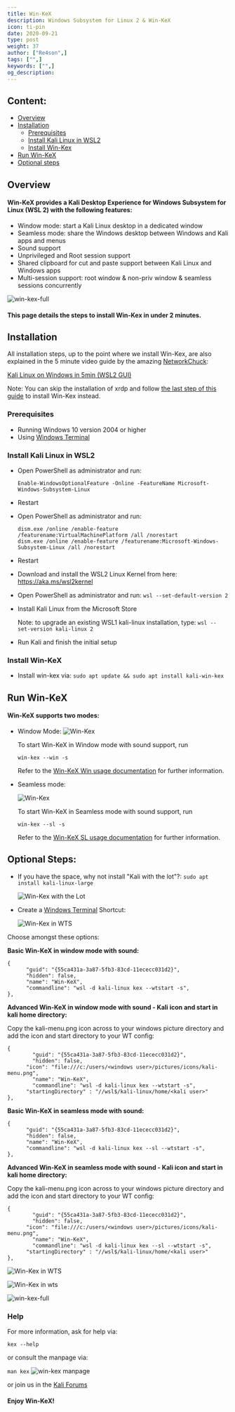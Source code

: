 ```yaml
---
title: Win-KeX
description: Windows Subsystem for Linux 2 & Win-KeX
icon: ti-pin
date: 2020-09-21
type: post
weight: 37
author: ["Re4son",]
tags: ["",]
keywords: ["",]
og_description:
---
```


## Content:

- [Overview](#overview)
- [Installation](#installation)
  - [Prerequisites](#prerequisites)
  - [Install Kali Linux in WSL2](#install-kali-linux-in-wsl2)
  - [Install Win-Kex](#install-win-kex)
- [Run Win-KeX](#run-win-kex)
- [Optional steps](#optional-steps)



## Overview

#### Win-KeX provides a Kali Desktop Experience for Windows Subsystem for Linux (WSL 2) with the following features:

- Window mode: start a Kali Linux desktop in a dedicated window
- Seamless mode: share the Windows desktop between Windows and Kali apps and menus
- Sound support
- Unprivileged and Root session support
- Shared clipboard for cut and paste support between Kali Linux and Windows apps
- Multi-session support: root window & non-priv window & seamless sessions concurrently

![win-kex-full](win-kex-sl.png)


#### This page details the steps to install Win-Kex in under 2 minutes.



## Installation

All installation steps, up to the point where we install Win-Kex, are also explained in the 5 minute video guide by the amazing [NetworkChuck](https:/twitter.com/NetWorkChuck):

[Kali Linux on Windows in 5min (WSL2 GUI)](https://www.youtube.com/watch?v=AfVH54edAHU)

Note: You can skip the installation of xrdp and follow [the last step of this guide](#install-win-kex) to install Win-Kex instead.


### Prerequisites

- Running Windows 10 version 2004 or higher
- Using [Windows Terminal](https://www.microsoft.com/en-us/p/windows-terminal/9n0dx20hk701)

### Install Kali Linux in WSL2

- Open PowerShell as administrator and run:

  ```
  Enable-WindowsOptionalFeature -Online -FeatureName Microsoft-Windows-Subsystem-Linux
  ```

- Restart

- Open PowerShell as administrator and run:

  ```
  dism.exe /online /enable-feature /featurename:VirtualMachinePlatform /all /norestart
  dism.exe /online /enable-feature /featurename:Microsoft-Windows-Subsystem-Linux /all /norestart
  ```

- Restart

- Download and install the WSL2 Linux Kernel from here: https://aka.ms/wsl2kernel

- Open PowerShell as administrator and run:
`wsl --set-default-version 2`

- Install Kali Linux from the Microsoft Store

  Note: to upgrade an existing WSL1 kali-linux installation, type:
  `wsl --set-version kali-linux 2`

- Run Kali and finish the initial setup



### Install Win-KeX

- Install win-kex via:
  `sudo apt update && sudo apt install kali-win-kex`



## Run Win-KeX

#### Win-KeX supports two modes:

  - Window Mode:
    ![Win-Kex](win-kex.png)

    To start Win-KeX in Window mode with sound support, run

    `win-kex --win -s`

    Refer to the [Win-KeX Win usage documentation](../win-kex-win/) for further information.


  - Seamless mode:

    ![Win-Kex](win-kex-sl.png)

    To start Win-KeX in Seamless mode with sound support, run

    `win-kex --sl -s`

    Refer to the [Win-KeX SL usage documentation](../win-kex-sl/) for further information.

## Optional Steps:

- If you have the space, why not install "Kali with the lot"?:
`sudo apt install kali-linux-large`

  ![Win-Kex with the Lot](win-kex-thelot.png)



- Create a [Windows Terminal](https://www.microsoft.com/en-us/p/windows-terminal/9n0dx20hk701) Shortcut:

  ![Win-Kex in WTS](win-kex-wt1.png)


 Choose amongst these options:

  **Basic Win-KeX in window mode with sound:**

  ```
  {
        "guid": "{55ca431a-3a87-5fb3-83cd-11ececc031d2}",
        "hidden": false,
        "name": "Win-KeX",
        "commandline": "wsl -d kali-linux kex --wtstart -s",
  },
  ```



  **Advanced Win-KeX in window mode with sound - Kali icon and start in kali home directory:**

  Copy the kali-menu.png icon across to your windows picture directory and add the icon and start directory to your WT config:

  ```
  {
          "guid": "{55ca431a-3a87-5fb3-83cd-11ececc031d2}",
          "hidden": false,
  		"icon": "file:///c:/users/<windows user>/pictures/icons/kali-menu.png",
          "name": "Win-KeX",
          "commandline": "wsl -d kali-linux kex --wtstart -s",
  		"startingDirectory" : "//wsl$/kali-linux/home/<kali user>"
  },
  ```

 **Basic Win-KeX in seamless mode with sound:**

  ```
  {
        "guid": "{55ca431a-3a87-5fb3-83cd-11ececc031d2}",
        "hidden": false,
        "name": "Win-KeX",
        "commandline": "wsl -d kali-linux kex --sl --wtstart -s",
  },
  ```


  **Advanced Win-KeX in seamless mode with sound - Kali icon and start in kali home directory:**

  Copy the kali-menu.png icon across to your windows picture directory and add the icon and start directory to your WT config:

  ```
  {
          "guid": "{55ca431a-3a87-5fb3-83cd-11ececc031d2}",
          "hidden": false,
  		"icon": "file:///c:/users/<windows user>/pictures/icons/kali-menu.png",
          "name": "Win-KeX",
          "commandline": "wsl -d kali-linux kex --sl --wtstart -s",
  		"startingDirectory" : "//wsl$/kali-linux/home/<kali user>"
  },
  ```

  ![Win-Kex in WTS](win-kex-wt1.png)

  ![Win-Kex in wts](win-kex-wt2.png)

  ![win-kex-full](win-kex-full.png)



### Help

For more information, ask for help via:

`kex --help`

or consult the manpage via:

`man kex`    ![win-kex manpage](manpage.png)



or join us in the [Kali Forums](https://forums.kali.org/)


#### Enjoy Win-KeX!
